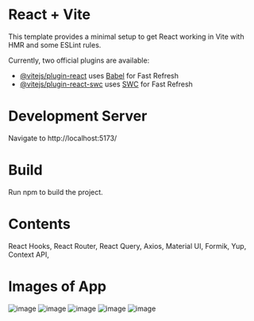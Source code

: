 # React + Vite

This template provides a minimal setup to get React working in Vite with HMR and some ESLint rules.

Currently, two official plugins are available:

- [@vitejs/plugin-react](https://github.com/vitejs/vite-plugin-react/blob/main/packages/plugin-react/README.md) uses [Babel](https://babeljs.io/) for Fast Refresh
- [@vitejs/plugin-react-swc](https://github.com/vitejs/vite-plugin-react-swc) uses [SWC](https://swc.rs/) for Fast Refresh

# Development Server
Navigate to http://localhost:5173/

# Build
Run npm to build the project.

# Contents
React Hooks, React Router, React Query, Axios, Material UI, Formik, Yup, Context API,

# Images of App
![image](https://github.com/MetinTopcu/IQTestWeb-Frontend-/assets/70098939/9d31d3e0-4d0f-431c-99bc-369405095aec)
![image](https://github.com/MetinTopcu/IQTestWeb-Frontend-/assets/70098939/082ba6fb-b4e5-4600-88d0-7712d83bf398)
![image](https://github.com/MetinTopcu/IQTestWeb-Frontend-/assets/70098939/7d7e6237-906f-4205-9545-5ee716fb5b4d)
![image](https://github.com/MetinTopcu/IQTestWeb-Frontend-/assets/70098939/6c23d003-6f5c-4f65-8291-aaeb5aca146d)
![image](https://github.com/MetinTopcu/IQTestWeb-Frontend-/assets/70098939/200a61a1-d3bb-481c-aee9-046272aec11f)



